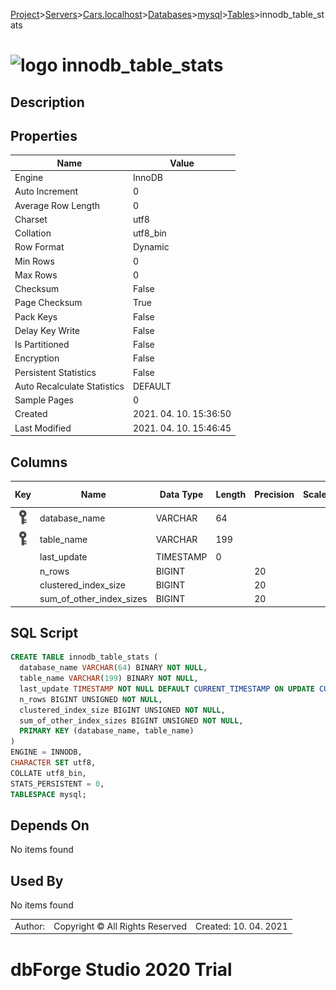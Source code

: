[Project](../../../../../startpage.md)>[Servers](../../../../Servers.md)>[Cars.localhost](../../../Cars.localhost.md)>[Databases](../../Databases.md)>[mysql](../mysql.md)>[Tables](Tables.md)>innodb_table_stats


# ![logo](../../../../../Images/table64.svg) innodb_table_stats

## <a name="#Description"></a>Description
> 
## <a name="#Properties"></a>Properties
|Name|Value|
|---|---|
|Engine|InnoDB|
|Auto Increment|0|
|Average Row Length|0|
|Charset|utf8|
|Collation|utf8_bin|
|Row Format|Dynamic|
|Min Rows|0|
|Max Rows|0|
|Checksum|False|
|Page Checksum|True|
|Pack Keys|False|
|Delay Key Write|False|
|Is Partitioned|False|
|Encryption|False|
|Persistent Statistics|False|
|Auto Recalculate Statistics|DEFAULT|
|Sample Pages|0|
|Created|2021. 04. 10. 15:36:50|
|Last Modified|2021. 04. 10. 15:46:45|


## <a name="#Columns"></a>Columns
|Key|Name|Data Type|Length|Precision|Scale|Unsigned|Zerofill|Binary|Not Null|Auto Increment|Default|Virtual|Description|
|:---:|---|---|---|---|---|---|---|---|---|---|---|---|---|
|[![Primary Key ](../../../../../Images/primarykey.svg)](#Indexes)|database_name|VARCHAR|64|||False|False|True|True|False||False||
|[![Primary Key ](../../../../../Images/primarykey.svg)](#Indexes)|table_name|VARCHAR|199|||False|False|True|True|False||False||
||last_update|TIMESTAMP|0|||False|False|False|True|False|CURRENT_TIMESTAMP|False||
||n_rows|BIGINT||20||True|False|False|True|False||False||
||clustered_index_size|BIGINT||20||True|False|False|True|False||False||
||sum_of_other_index_sizes|BIGINT||20||True|False|False|True|False||False||

## <a name="#SqlScript"></a>SQL Script
```SQL
CREATE TABLE innodb_table_stats (
  database_name VARCHAR(64) BINARY NOT NULL,
  table_name VARCHAR(199) BINARY NOT NULL,
  last_update TIMESTAMP NOT NULL DEFAULT CURRENT_TIMESTAMP ON UPDATE CURRENT_TIMESTAMP,
  n_rows BIGINT UNSIGNED NOT NULL,
  clustered_index_size BIGINT UNSIGNED NOT NULL,
  sum_of_other_index_sizes BIGINT UNSIGNED NOT NULL,
  PRIMARY KEY (database_name, table_name)
)
ENGINE = INNODB,
CHARACTER SET utf8,
COLLATE utf8_bin,
STATS_PERSISTENT = 0,
TABLESPACE mysql;
```

## <a name="#DependsOn"></a>Depends On
No items found

## <a name="#UsedBy"></a>Used By
No items found

||||
|---|---|---|
|Author: |Copyright © All Rights Reserved|Created: 10. 04. 2021|
# dbForge Studio 2020 Trial